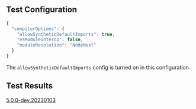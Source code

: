 ## Test Configuration

```js
{
  "compilerOptions": {
    "allowSyntheticDefaultImports": true,
    "esModuleInterop": false,
    "moduleResolution": "NodeNext"
  }
}
```

The `allowSyntheticDefaultImports` config is turned on in this configuration.

## Test Results

[5.0.0-dev.20230103](./test-result.5.0.0-dev.20230103.md)
